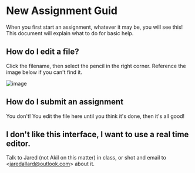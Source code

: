 # New Assignment Guid

When you first start an assignment, whatever it may be, you will see this! This document will explain what to do for basic help.

## How do I edit a file?

Click the filename, then select the pencil in the right corner. Reference the image below if you can't find it.

![image](http://s16.postimg.org/bx6ygnopx/Screenshot_at_11_06_18.png)

## How do I submit an assignment

You don't! You edit the file here until you think it's done, then it's all good!

## I don't like this interface, I want to use a real time editor.

Talk to Jared (not Akil on this matter) in class, or shot and email to &lt;jaredallard@outlook.com&gt; about it.

